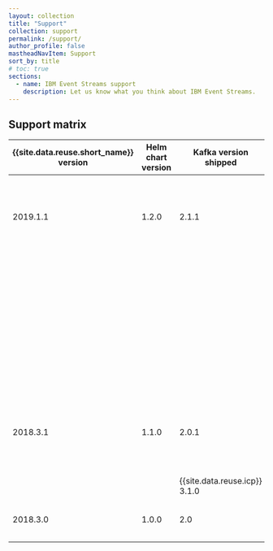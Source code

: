```yaml
---
layout: collection
title: "Support"
collection: support
permalink: /support/
author_profile: false
mastheadNavItem: Support
sort_by: title
# toc: true
sections:
  - name: IBM Event Streams support
    description: Let us know what you think about IBM Event Streams.
---
```


## Support matrix

{{site.data.reuse.short_name}} version | Helm chart version | Kafka version shipped | Container platform               | Systems
---------------------------------------|--------------------|-----------------------|----------------------------------|--------------------
2019.1.1                             | 1.2.0          | 2.1.1      | {{site.data.reuse.icp}} 3.1.1 and 3.1.2 |  - Linux® 64-bit (x86_64) systems <br/>- Linux on IBM® Z systems
 &nbsp;             |         |       | {{site.data.reuse.openshift}} 3.9 and 3.10 with {{site.data.reuse.icp}} 3.1.2  | Linux® 64-bit (x86_64) systems |
 &nbsp;             |         |       | Amazon Web Services (AWS) with {{site.data.reuse.icp}} 3.1.2                   | Linux® 64-bit (x86_64) systems |
 &nbsp;             |         |       | Microsoft Azure with {{site.data.reuse.icp}} 3.1.2                             | Linux® 64-bit (x86_64) systems |
 2018.3.1  | 1.1.0  | 2.0.1  | {{site.data.reuse.icp}} 3.1.1 and 3.1.2  | - Linux® 64-bit (x86_64) systems <br/>- Linux on IBM® Z systems
  |   |   | {{site.data.reuse.icp}} 3.1.0  | Linux® 64-bit (x86_64) systems
 2018.3.0  | 1.0.0  | 2.0  | {{site.data.reuse.icp}} 3.1.0  | Linux® 64-bit (x86_64) systems
